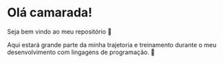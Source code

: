 # Olá camarada!

Seja bem vindo ao meu repositório 🤖

Aqui estará grande parte da minha trajetoria e treinamento durante o meu desenvolvimento com lingagens de programação. 👾



